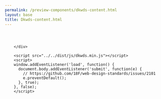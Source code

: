 ```yaml
--- 
permalink: /preview-components/dkwds-content.html
layout: base 
title: Dkwds-content.html
---
```


<!doctype html>
<html lang="en-US">
  <head>
    <title>Dkwds Content: Default</title>
    <link rel="stylesheet" href="../../dist/css/dkwds-virkdk.min.css">
  </head>
  <body>
    
  <div class="usa-grid" style="padding: 2em">
    <div class="usa-width-one-whole">
      
    </div>
  </div>

    <script src="../../dist/js/dkwds.min.js"></script>
    <script>
    window.addEventListener('load', function() {
      document.body.addEventListener('submit', function(e) {
        // https://github.com/18F/web-design-standards/issues/2101
        e.preventDefault();
      }, true);
    }, false);
    </script>
  </body>
</html>

